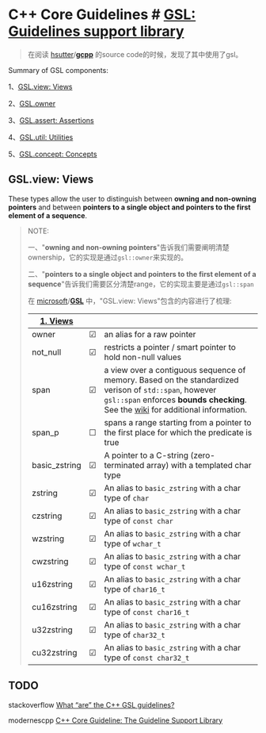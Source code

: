 # C++ Core Guidelines # [GSL: Guidelines support library](https://github.com/isocpp/CppCoreGuidelines/blob/master/CppCoreGuidelines.md#S-gsl)

> 在阅读 [hsutter](https://github.com/hsutter)/**[gcpp](https://github.com/hsutter/gcpp)** 的source code的时候，发现了其中使用了gsl。
>
> 



Summary of GSL components:

1、[GSL.view: Views](https://github.com/isocpp/CppCoreGuidelines/blob/master/CppCoreGuidelines.md#SS-views)

2、[GSL.owner](https://github.com/isocpp/CppCoreGuidelines/blob/master/CppCoreGuidelines.md#SS-ownership)

3、[GSL.assert: Assertions](https://github.com/isocpp/CppCoreGuidelines/blob/master/CppCoreGuidelines.md#SS-assertions)

4、[GSL.util: Utilities](https://github.com/isocpp/CppCoreGuidelines/blob/master/CppCoreGuidelines.md#SS-utilities)

5、[GSL.concept: Concepts](https://github.com/isocpp/CppCoreGuidelines/blob/master/CppCoreGuidelines.md#SS-gsl-concepts)

## GSL.view: Views

These types allow the user to distinguish between **owning and non-owning pointers** and between **pointers to a single object and pointers to the first element of a sequence**.

> NOTE: 
>
> 一、"**owning and non-owning pointers**"告诉我们需要阐明清楚ownership，它的实现是通过`gsl::owner`来实现的。
>
> 二、"**pointers to a single object and pointers to the first element of a sequence**"告诉我们需要区分清楚range，它的实现主要是通过`gsl::span`
>
> 在 [microsoft](https://github.com/microsoft)/**[GSL](https://github.com/microsoft/GSL)** 中，"GSL.view: Views"包含的内容进行了梳理: 
>
> | [**1. Views**](https://github.com/isocpp/CppCoreGuidelines/blob/master/CppCoreGuidelines.md#gslview-views) |      |                                                              |
> | ------------------------------------------------------------ | ---- | ------------------------------------------------------------ |
> | owner                                                        | ☑    | an alias for a raw pointer                                   |
> | not_null                                                     | ☑    | restricts a pointer / smart pointer to hold non-null values  |
> | span                                                         | ☑    | a view over a contiguous sequence of memory. Based on the standardized verison of `std::span`, however `gsl::span` enforces **bounds checking**. See the [wiki](https://github.com/microsoft/GSL/wiki/gsl::span-and-std::span) for additional information. |
> | span_p                                                       | ☐    | spans a range starting from a pointer to the first place for which the predicate is true |
> | basic_zstring                                                | ☑    | A pointer to a C-string (zero-terminated array) with a templated char type |
> | zstring                                                      | ☑    | An alias to `basic_zstring` with a char type of `char`       |
> | czstring                                                     | ☑    | An alias to `basic_zstring` with a char type of `const char` |
> | wzstring                                                     | ☑    | An alias to `basic_zstring` with a char type of `wchar_t`    |
> | cwzstring                                                    | ☑    | An alias to `basic_zstring` with a char type of `const wchar_t` |
> | u16zstring                                                   | ☑    | An alias to `basic_zstring` with a char type of `char16_t`   |
> | cu16zstring                                                  | ☑    | An alias to `basic_zstring` with a char type of `const char16_t` |
> | u32zstring                                                   | ☑    | An alias to `basic_zstring` with a char type of `char32_t`   |
> | cu32zstring                                                  | ☑    | An alias to `basic_zstring` with a char type of `const char32_t` |





## TODO

stackoverflow [What “are” the C++ GSL guidelines?](https://stackoverflow.com/questions/36980975/what-are-the-c-gsl-guidelines)



modernescpp [C++ Core Guideline: The Guideline Support Library](https://www.modernescpp.com/index.php/c-core-guideline-the-guidelines-support-library)

